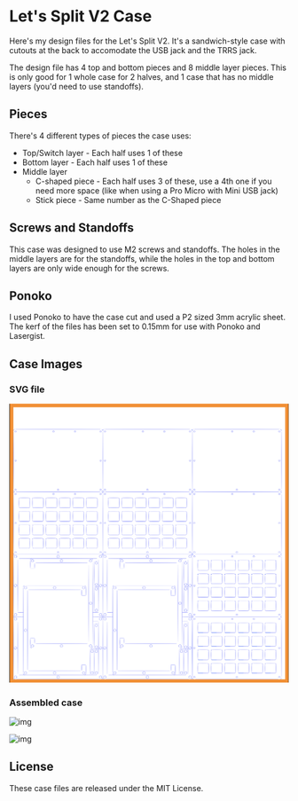 Let's Split V2 Case
===================

Here's my design files for the Let's Split V2. It's a sandwich-style case with cutouts at the back to accomodate the USB jack and the TRRS jack.

The design file has 4 top and bottom pieces and 8 middle layer pieces. This is only good for 1 whole case for 2 halves, and 1 case that has no middle layers (you'd need to use standoffs).

Pieces
------
There's 4 different types of pieces the case uses:

- Top/Switch layer - Each half uses 1 of these
- Bottom layer - Each half uses 1 of these
- Middle layer
    - C-shaped piece - Each half uses 3 of these, use a 4th one if you need more space (like when using a Pro Micro with Mini USB jack)
    - Stick piece - Same number as the C-Shaped piece

Screws and Standoffs
--------------------
This case was designed to use M2 screws and standoffs. The holes in the middle layers are for the standoffs, while the holes in the top and bottom layers are only wide enough for the screws.

Ponoko
------
I used Ponoko to have the case cut and used a P2 sized 3mm acrylic sheet. The kerf of the files has been set to 0.15mm for use with Ponoko and Lasergist.

Case Images
-------------

### SVG file
![img](preview.png)

### Assembled case
![img](http://imgur.com/pN2aeFF.jpg)

![img](http://i.imgur.com/zFAaCGB.jpg)

License
-------
These case files are released under the MIT License.
